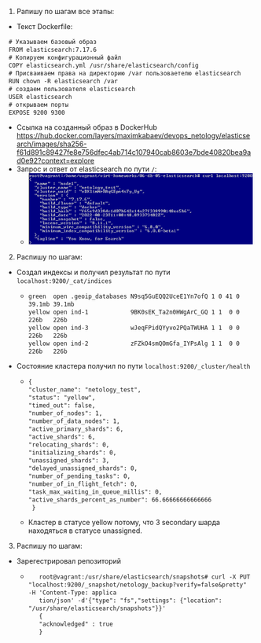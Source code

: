 1. Рапишу по шагам все этапы:
  * Текст Dockerfile:
  ```
   # Указываем базовый образ
   FROM elasticsearch:7.17.6
   # Копируем конфигурационный файл
   COPY elasticsearch.yml /usr/share/elasticsearch/config
   # Присваиваем права на директорию /var пользоваетелю elasticsearch
   RUN chown -R elasticsearch /var
   # создаем пользователя elasticsearch
   USER elasticsearch
   # открываем порты
   EXPOSE 9200 9300
  ```
  * Ссылка на созданный образ в DockerHub https://hub.docker.com/layers/maximkabaev/devops_netology/elasticsearch/images/sha256-f61d891c89427fe8e756dfec4ab714c107940cab8603e7bde40820bea9ad0e92?context=explore
  * Запрос и ответ от elasticsearch по пути ``/``:
    * ![task1](https://github.com/Atlipoka/devops_netology/blob/main/Database/lecture5/task1.png)
2. Распишу по шагам:
 * Создал индексы и получил результат по пути ``localhost:9200/_cat/indices``
   * ```
     green  open .geoip_databases N9sq5GuEQQ2UceE1Yn7ofQ 1 0 41 0 39.1mb 39.1mb
     yellow open ind-1            9BK0sEK_Ta2n0HWgArC_GQ 1 1  0 0   226b   226b
     yellow open ind-3            wJeqFPidQYyvo2PQaTWUHA 1 1  0 0   226b   226b
     yellow open ind-2            zFZkO4smQOmGfa_IYPsAlg 1 1  0 0   226b   226b
     ```
  * Состояние кластера получил по пути ``localhost:9200/_cluster/health``
    * ```
      {
      "cluster_name": "netology_test",
      "status": "yellow",
      "timed_out": false,
      "number_of_nodes": 1,
      "number_of_data_nodes": 1,
      "active_primary_shards": 6,
      "active_shards": 6,
      "relocating_shards": 0,
      "initializing_shards": 0,
      "unassigned_shards": 3,
      "delayed_unassigned_shards": 0,
      "number_of_pending_tasks": 0,
      "number_of_in_flight_fetch": 0,
      "task_max_waiting_in_queue_millis": 0,
      "active_shards_percent_as_number": 66.66666666666666
       }
       ```
    * Кластер в статусе yellow потому, что 3 secondary шарда находяться в статусе unassigned.
3. Распишу по шагам:
 * Зарегестрировал репозиторий
   * ```
        root@vagrant:/usr/share/elasticsearch/snapshots# curl -X PUT "localhost:9200/_snapshot/netology_backup?verify=false&pretty" -H 'Content-Type: applica
        tion/json' -d'{"type": "fs","settings": {"location": "/usr/share/elasticsearch/snapshots"}}'
        {
        "acknowledged" : true
        }
     ``` 
